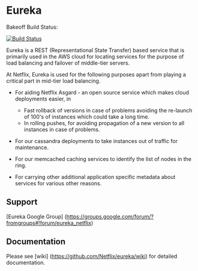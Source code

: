 Eureka
=================
Bakeoff Build Status:

[![Build Status](http://104.215.180.92:8080/job/buildjob/badge/icon)](http://104.215.180.92:8080/job/buildjob/) 

Eureka is a REST (Representational State Transfer) based service that is primarily used in the AWS cloud for locating services for the purpose of load balancing and failover of middle-tier servers.

At Netflix, Eureka is used for the following purposes apart from playing a critical part in mid-tier load balancing.

* For aiding Netflix Asgard - an open source service which makes cloud deployments easier, in  
    + Fast rollback of versions in case of problems avoiding the re-launch of 100's of instances which 
      could take a long time.
    + In rolling pushes, for avoiding propagation of a new version to all instances in case of problems.

* For our cassandra deployments to take instances out of traffic for maintenance.

* For our memcached caching services to identify the list of nodes in the ring.

* For carrying other additional application specific metadata about services for various other reasons.


Support
----------
[Eureka Google Group] (https://groups.google.com/forum/?fromgroups#!forum/eureka_netflix)


Documentation
--------------
Please see [wiki] (https://github.com/Netflix/eureka/wiki) for detailed documentation.
